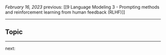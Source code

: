 *February 16, 2023*
previous: [[9  Language Modeling 3 - Prompting methods and reinforcement learning from human feedback (RLHF)]]

---

## Topic


---




next:
